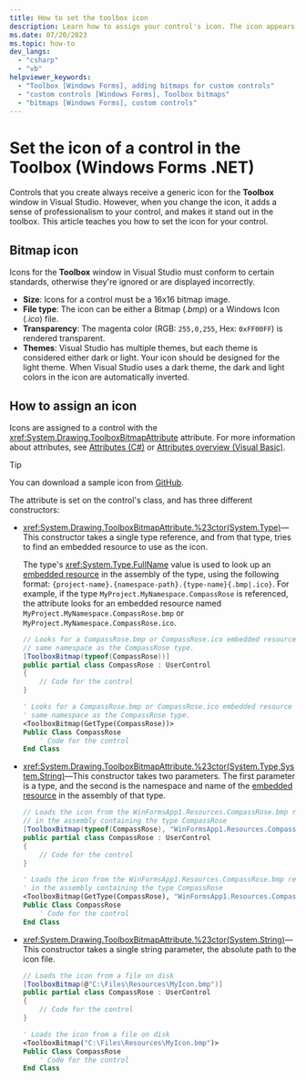 ```yaml
---
title: How to set the toolbox icon
description: Learn how to assign your control's icon. The icon appears in the Visual Studio Toolbox.
ms.date: 07/20/2023
ms.topic: how-to
dev_langs:
  - "csharp"
  - "vb"
helpviewer_keywords:
  - "Toolbox [Windows Forms], adding bitmaps for custom controls"
  - "custom controls [Windows Forms], Toolbox bitmaps"
  - "bitmaps [Windows Forms], custom controls"
---
```


# Set the icon of a control in the Toolbox (Windows Forms .NET)

Controls that you create always receive a generic icon for the **Toolbox** window in Visual Studio. However, when you change the icon, it adds a sense of professionalism to your control, and makes it stand out in the toolbox. This article teaches you how to set the icon for your control.

## Bitmap icon

Icons for the **Toolbox** window in Visual Studio must conform to certain standards, otherwise they're ignored or are displayed incorrectly.

- **Size**: Icons for a control must be a 16x16 bitmap image.
- **File type**: The icon can be either a Bitmap (_.bmp_) or a Windows Icon (_.ico_) file.
- **Transparency**: The magenta color (RGB: `255,0,255`, Hex: `0xFF00FF`) is rendered transparent.
- **Themes**: Visual Studio has multiple themes, but each theme is considered either dark or light. Your icon should be designed for the light theme. When Visual Studio uses a dark theme, the dark and light colors in the icon are automatically inverted.

## How to assign an icon

Icons are assigned to a control with the <xref:System.Drawing.ToolboxBitmapAttribute> attribute. For more information about attributes, see [Attributes (C#)](/dotnet/csharp/programming-guide/concepts/attributes/index) or [Attributes overview (Visual Basic)](/dotnet/visual-basic/programming-guide/concepts/attributes/index).

> [!TIP]
> You can download a sample icon from [GitHub](https://github.com/dotnet/docs-desktop/blob/main/dotnet-desktop-guide/net/winforms/controls-design/media/how-to-set-toolbox-icon/CompassRose.bmp).

The attribute is set on the control's class, and has three different constructors:

- <xref:System.Drawing.ToolboxBitmapAttribute.%23ctor(System.Type)>&mdash;This constructor takes a single type reference, and from that type, tries to find an embedded resource to use as the icon.

  The type's <xref:System.Type.FullName> value is used to look up an [embedded resource][embedded] in the assembly of the type, using the following format: `{project-name}.{namespace-path}.{type-name}{.bmp|.ico}`. For example, if the type `MyProject.MyNamespace.CompassRose` is referenced, the attribute looks for an embedded resource named `MyProject.MyNamespace.CompassRose.bmp` or `MyProject.MyNamespace.CompassRose.ico`.

  ```csharp
  // Looks for a CompassRose.bmp or CompassRose.ico embedded resource in the
  // same namespace as the CompassRose type.
  [ToolboxBitmap(typeof(CompassRose))]
  public partial class CompassRose : UserControl
  {
      // Code for the control
  }
  ```

  ```vb
  ' Looks for a CompassRose.bmp or CompassRose.ico embedded resource in the
  ' same namespace as the CompassRose type.
  <ToolboxBitmap(GetType(CompassRose))>
  Public Class CompassRose
      ' Code for the control
  End Class
  ```

- <xref:System.Drawing.ToolboxBitmapAttribute.%23ctor(System.Type,System.String)>&mdash;This constructor takes two parameters. The first parameter is a type, and the second is the namespace and name of the [embedded resource][embedded] in the assembly of that type.

  ```csharp
  // Loads the icon from the WinFormsApp1.Resources.CompassRose.bmp resource
  // in the assembly containing the type CompassRose
  [ToolboxBitmap(typeof(CompassRose), "WinFormsApp1.Resources.CompassRose.bmp")]
  public partial class CompassRose : UserControl
  {
      // Code for the control
  }
  ```

  ```vb
  ' Loads the icon from the WinFormsApp1.Resources.CompassRose.bmp resource
  ' in the assembly containing the type CompassRose
  <ToolboxBitmap(GetType(CompassRose), "WinFormsApp1.Resources.CompassRose.bmp")>
  Public Class CompassRose
      ' Code for the control
  End Class
  ```

- <xref:System.Drawing.ToolboxBitmapAttribute.%23ctor(System.String)>&mdash;This constructor takes a single string parameter, the absolute path to the icon file.

  ```csharp
  // Loads the icon from a file on disk
  [ToolboxBitmap(@"C:\Files\Resources\MyIcon.bmp")]
  public partial class CompassRose : UserControl
  {
      // Code for the control
  }
  ```

  ```vb
  ' Loads the icon from a file on disk
  <ToolboxBitmap("C:\Files\Resources\MyIcon.bmp")>
  Public Class CompassRose
      ' Code for the control
  End Class
  ```

[embedded]: /visualstudio/ide/build-actions
